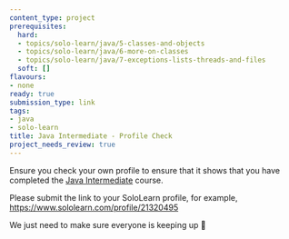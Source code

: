 ```yaml
---
content_type: project
prerequisites:
  hard:
  - topics/solo-learn/java/5-classes-and-objects
  - topics/solo-learn/java/6-more-on-classes
  - topics/solo-learn/java/7-exceptions-lists-threads-and-files
  soft: []
flavours:
- none
ready: true
submission_type: link
tags:
- java
- solo-learn
title: Java Intermediate - Profile Check
project_needs_review: true
---
```


Ensure you check your own profile to ensure that it shows that you have completed the [Java Intermediate](https://www.sololearn.com/learn/courses/java-intermediate) course.

Please submit the link to your SoloLearn profile, for example, https://www.sololearn.com/profile/21320495

We just need to make sure everyone is keeping up 💚
